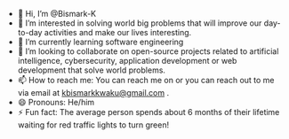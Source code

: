 - 👋 Hi, I’m @Bismark-K
- 👀 I’m interested in solving world big problems that will improve our day-to-day activities and make our lives interesting.
- 🌱 I’m currently learning software engineering
- 💞️ I’m looking to collaborate on open-source projects related to artificial intelligence, cybersecurity, application development or web development that solve world problems.
- 📫 How to reach me: You can reach me on  or you can reach out to me via email at kbismarkkwaku@gmail.com .
- 😄 Pronouns: He/him
- ⚡ Fun fact: The average person spends about 6 months of their lifetime waiting for red traffic lights to turn green!

<!---
Bismark-K/Bismark-K is a ✨ special ✨ repository because its `README.md` (this file) appears on your GitHub profile.
You can click the Preview link to take a look at your changes.
--->
